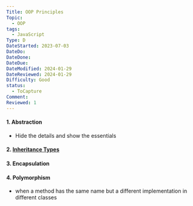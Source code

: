```yaml
---
Title: OOP Principles
Topic:
  - OOP
tags:
  - JavaScript
Type: D
DateStarted: 2023-07-03
DateDo: 
DateDone: 
DateDue: 
DateModified: 2024-01-29
DateReviewed: 2024-01-29
Difficulty: Good
status:
  - ToCapture
Comment: 
Reviewed: 1
---
```


#### 1. Abstraction
- Hide the details and show the essentials
#### 2. [Inheritance Types](Inheritance%20Types)
#### 3. Encapsulation
#### 4. Polymorphism
- when a method has the same name but a different implementation in different classes
